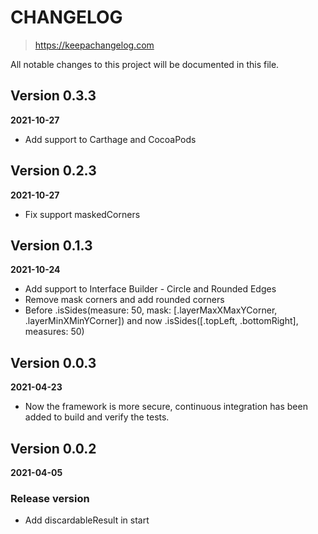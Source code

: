 # CHANGELOG
> https://keepachangelog.com

All notable changes to this project will be documented in this file.

## Version 0.3.3
**2021-10-27**

- Add support to Carthage and CocoaPods

## Version 0.2.3
**2021-10-27**

- Fix support maskedCorners

## Version 0.1.3
**2021-10-24**

- Add support to Interface Builder - Circle and Rounded Edges
- Remove mask corners and add rounded corners
- Before .isSides(measure: 50, mask: [.layerMaxXMaxYCorner, .layerMinXMinYCorner]) and
now .isSides([.topLeft, .bottomRight], measures: 50)

## Version 0.0.3
**2021-04-23**

- Now the framework is more secure, continuous integration has been added to build and verify the tests.

## Version 0.0.2
**2021-04-05**

### Release version

- Add discardableResult in start
